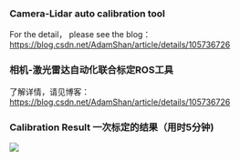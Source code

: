 ### Camera-Lidar auto calibration tool
For the detail， please see the blog：https://blog.csdn.net/AdamShan/article/details/105736726

### 相机-激光雷达自动化联合标定ROS工具
了解详情，请见博客：https://blog.csdn.net/AdamShan/article/details/105736726

### Calibration Result 一次标定的结果（用时5分钟)

![](images/demo.gif)